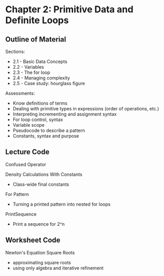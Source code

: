 # Chapter 2: Primitive Data and Definite Loops 

## Outline of Material

Sections:
* 2.1 - Basic Data Concepts
* 2.2 - Variables
* 2.3 - The for loop
* 2.4 - Managing complexity
* 2.5 - Case study: hourglass figure

Assessments:
* Know definitions of terms
* Dealing with primitive types in expressions (order of operations, etc.)
* Interpreting incrementing and assignment syntax
* For loop control, syntax
* Variable scope
* Pseudocode to describe a pattern
* Constants, syntax and purpose

## Lecture Code 

Confused Operator

Density Calculations With Constants
* Class-wide final constants

For Pattern
* Turning a printed pattern into nested for loops

PrintSequence
* Print a sequence for 2^n

## Worksheet Code

Newton's Equation Square Roots
* approximating square roots
* using only algebra and iterative refinement

